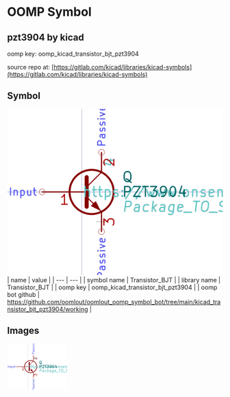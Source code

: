 # OOMP Symbol  
## pzt3904  by kicad  
  
oomp key: oomp_kicad_transistor_bjt_pzt3904  
  
source repo at: [https://gitlab.com/kicad/libraries/kicad-symbols](https://gitlab.com/kicad/libraries/kicad-symbols)  
## Symbol  
  
[![working.png](working_600.png)](working.png)  
| name | value | 
| --- | --- | 
| symbol name | Transistor_BJT | 
| library name | Transistor_BJT | 
| oomp key | oomp_kicad_transistor_bjt_pzt3904 | 
| oomp bot github | https://github.com/oomlout/oomlout_oomp_symbol_bot/tree/main/kicad_transistor_bjt_pzt3904/working | 
## Images  
  
[![working.png](working_140.png)](working.png)  
